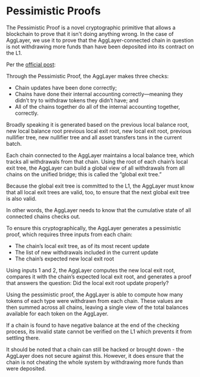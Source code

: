 # Pessimistic Proofs

The Pessimistic Proof is a novel cryptographic primitive that allows a
blockchain to prove that it isn't doing anything wrong. In the case of AggLayer,
we use it to prove that the AggLayer-connected chain in question is not
withdrawing more funds than have been deposited into its contract on the L1.

Per the [official post](https://polygon.technology/blog/introducing-the-pessimistic-proof-for-the-agglayer-zk-security-for-cross-chain-interoperability):

Through the Pessimistic Proof, the AggLayer makes three checks:

- Chain updates have been done correctly;
- Chains have done their internal accounting correctly—meaning they didn’t try
  to withdraw tokens they didn’t have; and
- All of the chains together do all of the internal accounting together, correctly.

Broadly speaking it is generated based on the previous local balance root, new
local balance root previous local exit root, new local exit root, previous
nullifier tree, new nullifier tree and all asset transfers txns in the current
batch.

Each chain connected to the AggLayer maintains a local balance tree, which
tracks all withdrawals from that chain. Using the root of each chain’s local
exit tree, the AggLayer can build a global view of all withdrawals from all
chains on the unified bridge; this is called the “global exit tree.”

Because the global exit tree is committed to the L1, the AggLayer must know that
all local exit trees are valid, too, to ensure that the next global exit tree is
also valid.

In other words, the AggLayer needs to know that the cumulative state of all
connected chains checks out.

To ensure this cryptographically, the AggLayer generates a pessimistic proof,
which requires three inputs from each chain:

- The chain’s local exit tree, as of its most recent update
- The list of new withdrawals included in the current update
- The chain’s expected new local exit root

Using inputs 1 and 2, the AggLayer computes the new local exit root, compares it
with the chain’s expected local exit root, and generates a proof that answers
the question: Did the local exit root update properly?

Using the pessimistic proof, the AggLayer is able to compute how many tokens of
each type were withdrawn from each chain. These values are then summed across
all chains, leaving a single view of the total balances available for each token
on the AggLayer.

If a chain is found to have negative balance at the end of the checking process,
its invalid state cannot be verified on the L1 which prevents it from settling
there.

It should be noted that a chain can still be hacked or brought down - the
AggLayer does not secure against this. However, it does ensure that the chain is
not cheating the whole system by withdrawing more funds than were deposited.